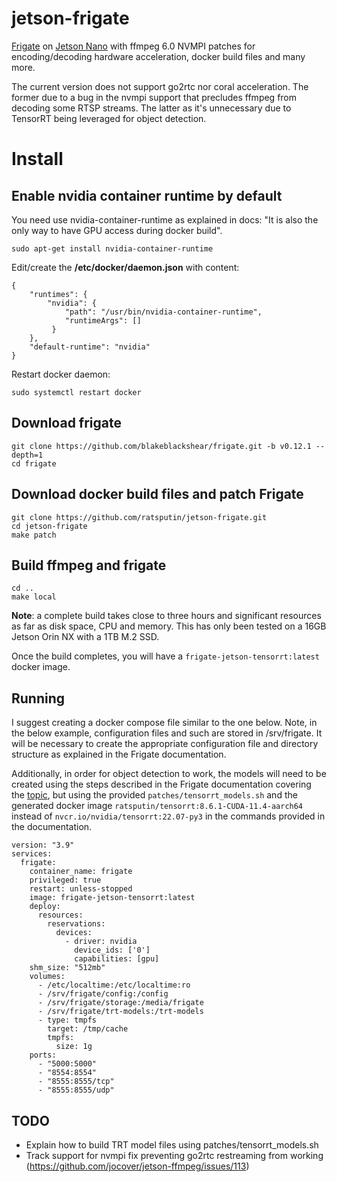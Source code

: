 # jetson-frigate
[Frigate](https://github.com/blakeblackshear/frigate) on [Jetson Nano](https://developer.nvidia.com/embedded/jetson-nano-developer-kit) with ffmpeg 6.0 NVMPI patches for encoding/decoding hardware acceleration, docker build files and many more.

The current version does not support go2rtc nor coral acceleration.  The former due to a bug in the nvmpi support that precludes ffmpeg from decoding some RTSP streams.  The latter as it's unnecessary due to TensorRT being leveraged for object detection.

# Install

## Enable nvidia container runtime by default
You need use nvidia-container-runtime as explained in docs: "It is also the only way to have GPU access during docker build".
```
sudo apt-get install nvidia-container-runtime
```
Edit/create the **/etc/docker/daemon.json** with content:
```
{
    "runtimes": {
        "nvidia": {
            "path": "/usr/bin/nvidia-container-runtime",
            "runtimeArgs": []
         } 
    },
    "default-runtime": "nvidia" 
}
```

Restart docker daemon:

```
sudo systemctl restart docker
```
## Download frigate

```
git clone https://github.com/blakeblackshear/frigate.git -b v0.12.1 --depth=1
cd frigate
```

## Download docker build files and patch Frigate

```
git clone https://github.com/ratsputin/jetson-frigate.git
cd jetson-frigate
make patch
```

## Build ffmpeg and frigate
```
cd ..
make local
```
**Note**: a complete build takes close to three hours and significant resources as far as disk space, CPU and memory.  This has only been tested on a 16GB Jetson Orin NX with a 1TB M.2 SSD.

Once the build completes, you will have a `frigate-jetson-tensorrt:latest` docker image.

## Running
I suggest creating a docker compose file similar to the one below.  Note, in the below example, configuration files and such are stored in /srv/frigate.  It will be necessary to create the appropriate configuration file and directory structure as explained in the Frigate documentation.

Additionally, in order for object detection to work, the models will need to be created using the steps described in the Frigate documentation covering the [topic](https://docs.frigate.video/configuration/detectors/#nvidia-tensorrt-detector), but using the provided `patches/tensorrt_models.sh` and the generated docker image `ratsputin/tensorrt:8.6.1-CUDA-11.4-aarch64` instead of `nvcr.io/nvidia/tensorrt:22.07-py3` in the commands provided in the documentation.
```
version: "3.9"
services:
  frigate:
    container_name: frigate
    privileged: true
    restart: unless-stopped
    image: frigate-jetson-tensorrt:latest
    deploy:
      resources:
        reservations:
          devices:
            - driver: nvidia
              device_ids: ['0']
              capabilities: [gpu]
    shm_size: "512mb"
    volumes:
      - /etc/localtime:/etc/localtime:ro
      - /srv/frigate/config:/config
      - /srv/frigate/storage:/media/frigate
      - /srv/frigate/trt-models:/trt-models
      - type: tmpfs
        target: /tmp/cache
        tmpfs:
          size: 1g
    ports:
      - "5000:5000"
      - "8554:8554"
      - "8555:8555/tcp"
      - "8555:8555/udp"
```

## TODO
* Explain how to build TRT model files using patches/tensorrt_models.sh
* Track support for nvmpi fix preventing go2rtc restreaming from working (https://github.com/jocover/jetson-ffmpeg/issues/113)
